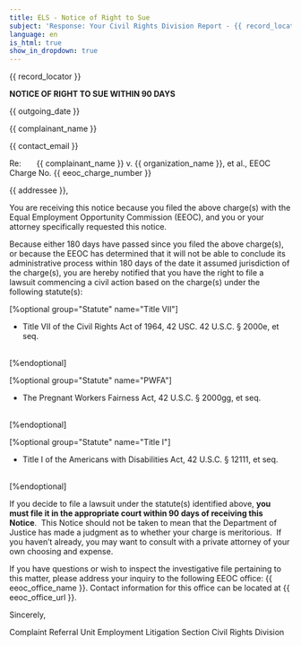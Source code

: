```yaml
---
title: ELS - Notice of Right to Sue
subject: 'Response: Your Civil Rights Division Report - {{ record_locator }} from the {{ section_name }} Section'
language: en
is_html: true
show_in_dropdown: true
---
```


{{ record_locator }}

**NOTICE OF RIGHT TO SUE WITHIN 90 DAYS**

{{ outgoing_date }}

{{ complainant_name }}

{{ contact_email }}

Re:       {{ complainant_name }} v. {{ organization_name }}, et al.,
EEOC Charge No. {{ eeoc_charge_number }}

{{ addressee }},

You are receiving this notice because you filed the above charge(s) with the Equal Employment Opportunity Commission (EEOC), and you or your attorney specifically requested this notice. 

Because either 180 days have passed since you filed the above charge(s), or because the EEOC has determined that it will not be able to conclude its administrative process within 180 days of the date it assumed jurisdiction of the charge(s), you are hereby notified that you have the right to file a lawsuit commencing a civil action based on the charge(s) under the following statute(s):

[%optional group="Statute" name="Title VII"]

- Title VII of the Civil Rights Act of 1964, 42 USC. 42 U.S.C. § 2000e, et seq.
<br/>
[%endoptional]

[%optional group="Statute" name="PWFA"]

- The Pregnant Workers Fairness Act, 42 U.S.C. § 2000gg, et seq.
<br/>
[%endoptional]

[%optional group="Statute" name="Title I"]

- Title I of the Americans with Disabilities Act, 42 U.S.C. § 12111, et seq.
<br/>
[%endoptional]

If you decide to file a lawsuit under the statute(s) identified above, **you must file it in the appropriate court within 90 days of receiving this Notice**.  This Notice should not be taken to mean that the Department of Justice has made a judgment as to whether your charge is meritorious.  If you haven’t already, you may want to consult with a private attorney of your own choosing and expense. 

If you have questions or wish to inspect the investigative file pertaining to this matter, please address your inquiry to the following EEOC office: {{ eeoc_office_name }}. Contact information for this office can be located at {{ eeoc_office_url }}.

Sincerely,

Complaint Referral Unit
Employment Litigation Section
Civil Rights Division
